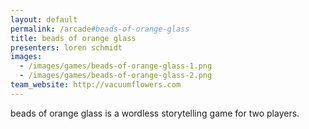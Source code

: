 ```yaml
---
layout: default
permalink: /arcade#beads-of-orange-glass
title: beads of orange glass
presenters: loren schmidt
images:
  - /images/games/beads-of-orange-glass-1.png
  - /images/games/beads-of-orange-glass-2.png
team_website: http://vacuumflowers.com
---
```

beads of orange glass is a wordless storytelling game for two players.

